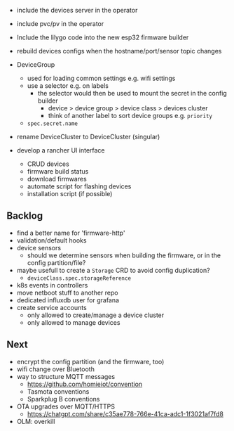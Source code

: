 - include the devices server in the operator
- include pvc/pv in the operator
- Include the lilygo code into the new esp32 firmware builder
- rebuild devices configs when the hostname/port/sensor topic changes
- DeviceGroup
  - used for loading common settings e.g. wifi settings
  - use a selector e.g. on labels
    - the selector would then be used to mount the secret in the config builder
      - device > device group > device class > devices cluster
      - think of another label to sort device groups e.g. `priority`
  - `spec.secret.name`
- rename DeviceCluster to DeviceCluster (singular)
- develop a rancher UI interface

  - CRUD devices
  - firmware build status
  - download firmwares
  - automate script for flashing devices
  - installation script (if possible)

## Backlog

- find a better name for 'firmware-http'
- validation/default hooks
- device sensors
  - should we determine sensors when building the firmware, or in the config partition/file?
- maybe usefull to create a `Storage` CRD to avoid config duplication?
  - `deviceClass.spec.storageReference`
- k8s events in controllers
- move netboot stuff to another repo
- dedicated influxdb user for grafana
- create service accounts
  - only allowed to create/manage a device cluster
  - only allowed to manage devices

## Next

- encrypt the config partition (and the firmware, too)
- wifi change over Bluetooth
- way to structure MQTT messages
  - https://github.com/homieiot/convention
  - Tasmota conventions
  - Sparkplug B conventions
- OTA upgrades over MQTT/HTTPS
  - https://chatgpt.com/share/c35ae778-766e-41ca-adc1-1f3021af7fd8
- OLM: overkill
